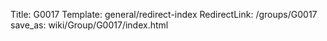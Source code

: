 Title: G0017
Template: general/redirect-index
RedirectLink: /groups/G0017
save_as: wiki/Group/G0017/index.html